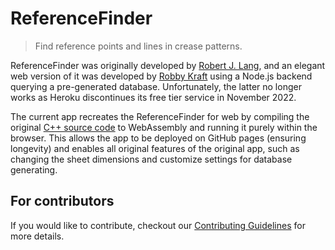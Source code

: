 
# ReferenceFinder

> Find reference points and lines in crease patterns.

ReferenceFinder was originally developed by [Robert J. Lang](https://langorigami.com/article/referencefinder/),
and an elegant web version of it was developed by [Robby Kraft](https://github.com/robbykraft/ReferenceFinder) using a Node.js backend querying a pre-generated database.
Unfortunately, the latter no longer works as Heroku discontinues its free tier service in November 2022.

The current app recreates the ReferenceFinder for web by compiling the original [C++ source code](https://github.com/bugfolder/ReferenceFinder) to WebAssembly and running it purely within the browser.
This allows the app to be deployed on GitHub pages (ensuring longevity) and enables all original features of the original app,
such as changing the sheet dimensions and customize settings for database generating.

## For contributors

If you would like to contribute, checkout our
[Contributing Guidelines](CONTRIBUTING.md) for more details.
